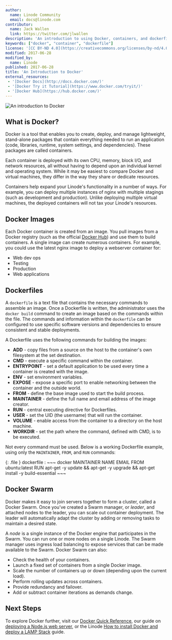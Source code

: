 ```yaml
---
author:
  name: Linode Community
  email: docs@linode.com
contributor:
  name: Jack Wallen
  link: https://twitter.com/jlwallen
description: 'An introduction to using Docker, containers, and dockerfiles on your Linode.'
keywords: ["docker", "container", "dockerfile"]
license: '[CC BY-ND 4.0](https://creativecommons.org/licenses/by-nd/4.0)'
modified: 2017-06-28
modified_by:
  name: Linode
published: 2017-06-28
title: 'An Introduction to Docker'
external_resources:
 - '[Docker Docs](http://docs.docker.com/)'
 - '[Docker Try it Tutorial](https://www.docker.com/tryit/)'
 - '[Docker Hub](https://hub.docker.com/)'
---
```


![An introduction to Docker](/docs/assets/docker-introduction.png "An introduction to Docker")

## What is Docker?

Docker is a tool that enables you to create, deploy, and manage lightweight, stand-alone packages that contain everything needed to run an application (code, libraries, runtime, system settings, and dependencies). These packages are called containers. 

Each container is deployed with its own CPU, memory, block I/O, and network resources, all without having to depend upon an individual kernel and operating system. While it may be easiest to compare Docker and virtual machines, they differ in the way they share or dedicate resources.

Containers help expand your Linode's functionality in a number of ways. For example, you can deploy multiple instances of nginx with multiple stagings (such as development and production). Unlike deploying multiple virtual machines, the deployed containers will not tax your Linode's resources.

## Docker Images

Each Docker container is created from an image. You pull images from a Docker registry (such as the official [Docker Hub](https://hub.docker.com/)) and use them to build containers. A single image can create numerous containers. For example, you could use the latest nginx image to deploy a webserver container for:

*  Web dev ops
*  Testing
*  Production
*  Web applications

## Dockerfiles

A `dockerfile` is a text file that contains the necessary commands to assemble an image. Once a Dockerfile is written, the administrator uses the `docker build` command to create an image based on the commands within the file. The commands and information within the `dockerfile` can be configured to use specific software versions and dependencies to ensure consistent and stable deployments.

A Dockerfile uses the following commands for building the images:

*  **ADD** - copy files from a source on the host to the container's own filesystem at the set destination.
*  **CMD** - execute a specific command within the container.
*  **ENTRYPOINT** - set a default application to be used every time a container is created with the image.
*  **ENV** - set environment variables.
*  **EXPOSE** - expose a specific port to enable networking between the container and the outside world.
*  **FROM** - define the base image used to start the build process.
*  **MAINTAINER** - define the full name and email address of the image creator.
*  **RUN** - central executing directive for Dockerfiles.
*  **USER** - set the UID (the username) that will run the container.
*  **VOLUME** - enable access from the container to a directory on the host machine.
*  **WORKDIR** - set the path where the command, defined with CMD, is to be executed.

Not every command must be used. Below is a working Dockerfile example, using only the `MAINTAINER`, `FROM`, and `RUN` commands:

{: .file }
dockerfile
:   ~~~ docker
    MAINTAINER NAME EMAIL
    FROM ubuntu:latest
    RUN apt-get -y update && apt-get -y upgrade && apt-get install -y build-essential
    ~~~

## Docker Swarm

Docker makes it easy to join servers together to form a cluster, called a Docker Swarm. Once you’ve created a Swarm manager, or *leader*, and attached nodes to the leader, you can scale out container deployment. The leader will automatically adapt the cluster by adding or removing tasks to maintain a desired state. 

A *node* is a single instance of the Docker engine that participates in the Swarm. You can run one or more nodes on a single Linode. The Swarm manager uses ingress load balancing to expose services that can be made available to the Swarm. Docker Swarm can also:

*  Check the health of your containers.
*  Launch a fixed set of containers from a single Docker image.
*  Scale the number of containers up or down (depending upon the current load).
*  Perform rolling updates across containers.
*  Provide redundancy and failover.
*  Add or subtract container iterations as demands change.

## Next Steps

To explore Docker further, visit our [Docker Quick Reference](/docs/applications/containers/docker-quick-reference-cheat-sheet/), our guide on [deploying a Node.js web server](/docs/applications/containers/node-js-web-server-deployed-within-docker/), or the Linode [How to install Docker and deploy a LAMP Stack](/docs/applications/containers/how-to-install-docker-and-deploy-a-lamp-stack/) guide.
